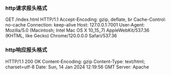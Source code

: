 ### http请求报头格式
GET /index.html HTTP/1.1
Accept-Encoding: gzip, deflate, br
Cache-Control: no-cache
Connection: keep-alive
Host: 127.0.0.1:7001
User-Agent: Mozilla/5.0 (Macintosh; Intel Mac OS X 10_15_7) AppleWebKit/537.36 (KHTML, like Gecko) Chrome/120.0.0.0 Safari/537.36


### http响应报头格式
HTTP/1.1 200 OK
Content-Encoding: gzip
Content-Type: text/html; charset=utf-8
Date: Sun, 14 Jan 2024 12:19:56 GMT
Server: Apache

